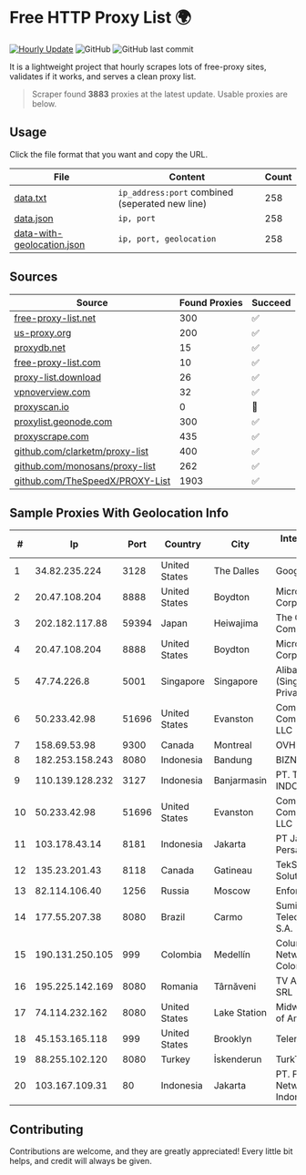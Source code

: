
# Free HTTP Proxy List 🌍

[![Hourly Update](https://github.com/mertguvencli/http-proxy-list/actions/workflows/main.yml/badge.svg?branch=main)](https://github.com/mertguvencli/http-proxy-list/actions/workflows/main.yml)
![GitHub](https://img.shields.io/github/license/mertguvencli/http-proxy-list)
![GitHub last commit](https://img.shields.io/github/last-commit/mertguvencli/http-proxy-list)

It is a lightweight project that hourly scrapes lots of free-proxy sites, validates if it works, and serves a clean proxy list.


> Scraper found **3883** proxies at the latest update. Usable proxies are below.

## Usage

Click the file format that you want and copy the URL.


|File|Content|Count|
|----|-------|-----|
|[data.txt](https://raw.githubusercontent.com/mertguvencli/http-proxy-list/main/proxy-list/data.txt)|`ip_address:port` combined (seperated new line)|258|
|[data.json](https://raw.githubusercontent.com/mertguvencli/http-proxy-list/main/proxy-list/data.json)|`ip, port`|258|
|[data-with-geolocation.json](https://raw.githubusercontent.com/mertguvencli/http-proxy-list/main/proxy-list/data-with-geolocation.json)|`ip, port, geolocation`|258|

## Sources

|Source|Found Proxies|Succeed|
|------|-------------|-------|
|[free-proxy-list.net](https://free-proxy-list.net)|300|✅|
|[us-proxy.org](https://www.us-proxy.org)|200|✅|
|[proxydb.net](http://proxydb.net)|15|✅|
|[free-proxy-list.com](https://free-proxy-list.com/?page=&port=&type%5B%5D=http&type%5B%5D=https&up_time=0&search=Search)|10|✅|
|[proxy-list.download](https://www.proxy-list.download/HTTP)|26|✅|
|[vpnoverview.com](https://vpnoverview.com/privacy/anonymous-browsing/free-proxy-servers)|32|✅|
|[proxyscan.io](https://www.proxyscan.io)|0|🚫|
|[proxylist.geonode.com](https://proxylist.geonode.com/api/proxy-list?limit=300&page=1&sort_by=lastChecked&sort_type=desc&protocols=http,https)|300|✅|
|[proxyscrape.com](https://api.proxyscrape.com/v2/?request=displayproxies&protocol=http&timeout=10000&country=all&ssl=all&anonymity=all)|435|✅|
|[github.com/clarketm/proxy-list](https://raw.githubusercontent.com/clarketm/proxy-list/master/proxy-list-raw.txt)|400|✅|
|[github.com/monosans/proxy-list](https://raw.githubusercontent.com/monosans/proxy-list/main/proxies/http.txt)|262|✅|
|[github.com/TheSpeedX/PROXY-List](https://raw.githubusercontent.com/TheSpeedX/PROXY-List/master/http.txt)|1903|✅|


## Sample Proxies With Geolocation Info

|#|Ip|Port|Country|City|Internet Service Provider|
|-|--|----|-------|----|-------------------------|
|1|34.82.235.224|3128|United States|The Dalles|Google LLC|
|2|20.47.108.204|8888|United States|Boydton|Microsoft Corporation|
|3|202.182.117.88|59394|Japan|Heiwajima|The Constant Company|
|4|20.47.108.204|8888|United States|Boydton|Microsoft Corporation|
|5|47.74.226.8|5001|Singapore|Singapore|Alibaba Cloud (Singapore) Private Limited|
|6|50.233.42.98|51696|United States|Evanston|Comcast Cable Communications, LLC|
|7|158.69.53.98|9300|Canada|Montreal|OVH SAS|
|8|182.253.158.243|8080|Indonesia|Bandung|BIZNET|
|9|110.139.128.232|3127|Indonesia|Banjarmasin|PT. TELKOM INDONESIA|
|10|50.233.42.98|51696|United States|Evanston|Comcast Cable Communications, LLC|
|11|103.178.43.14|8181|Indonesia|Jakarta|PT Jaring Solusi Persada|
|12|135.23.201.43|8118|Canada|Gatineau|TekSavvy Solutions, Inc.|
|13|82.114.106.40|1256|Russia|Moscow|Enforta-MSK|
|14|177.55.207.38|8080|Brazil|Carmo|Sumicity Telecomunicacoes S.A.|
|15|190.131.250.105|999|Colombia|Medellín|Columbus Networks Colombia|
|16|195.225.142.169|8080|Romania|Târnăveni|TV Adler-Trading SRL|
|17|74.114.232.162|8080|United States|Lake Station|Midwest Telecom of America, Inc|
|18|45.153.165.118|999|United States|Brooklyn|Telery Networks|
|19|88.255.102.120|8080|Turkey|İskenderun|TurkTelekom|
|20|103.167.109.31|80|Indonesia|Jakarta|PT. Fiber Networks Indonesia|



## Contributing

Contributions are welcome, and they are greatly appreciated! Every
little bit helps, and credit will always be given.

